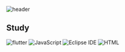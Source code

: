 ![header](https://capsule-render.vercel.app/api?text=junyoung&fontSize=40)

## Study

<img alt="flutter" src ="https://img.shields.io/badge/flutter-02569B.svg?&style=for-the-badge&logo=flutter&logoColor=BLUE"/>  <img alt="JavaScript" src ="https://img.shields.io/badge/JavaScript-F7DF1E.svg?&style=for-the-badge&logo=JavaScript&logoColor=yellow"/>  <img alt="Eclipse IDE" src ="https://img.shields.io/badge/Eclipse IDE-2C2255.svg?&style=for-the-badge&logo=Eclipse IDE&logoColor=BLUE"/>  <img alt="HTML" src ="https://img.shields.io/badge/HTMl-E34F26.svg?&style=for-the-badge&logo=HTMl&logoColor=BLUE"/>

##

